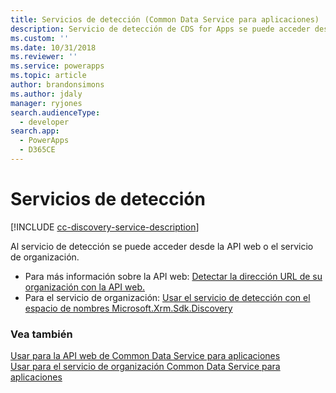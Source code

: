 ```yaml
---
title: Servicios de detección (Common Data Service para aplicaciones) | Microsoft Docs
description: Servicio de detección de CDS for Apps se puede acceder desde la API web o el servicio de organización.
ms.custom: ''
ms.date: 10/31/2018
ms.reviewer: ''
ms.service: powerapps
ms.topic: article
author: brandonsimons
ms.author: jdaly
manager: ryjones
search.audienceType:
  - developer
search.app:
  - PowerApps
  - D365CE
---
```

# <a name="discovery-services"></a>Servicios de detección

[!INCLUDE [cc-discovery-service-description](includes/cc-discovery-service-description.md)]


Al servicio de detección se puede acceder desde la API web o el servicio de organización.

- Para más información sobre la API web: [Detectar la dirección URL de su organización con la API web.](webapi/discover-url-organization-web-api.md)
- Para el servicio de organización: [Usar el servicio de detección con el espacio de nombres Microsoft.Xrm.Sdk.Discovery](org-service/discovery-service.md)

### <a name="see-also"></a>Vea también

[Usar para la API web de Common Data Service para aplicaciones](webapi/overview.md)<br />
[Usar para el servicio de organización Common Data Service para aplicaciones](org-service/overview.md)